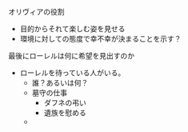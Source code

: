 オリヴィアの役割
- 目的からそれて楽しむ姿を見せる
- 環境に対しての態度で幸不幸が決まることを示す？

最後にローレルは何に希望を見出すのか
- ローレルを待っている人がいる。
	- 誰？あるいは何？
	- 墓守の仕事
		- ダフネの弔い
		- 遺族を慰める
	- 